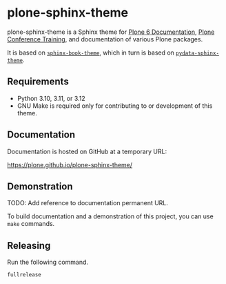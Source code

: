 # plone-sphinx-theme

plone-sphinx-theme is a Sphinx theme for [Plone 6 Documentation](https://6.docs.plone.org/), [Plone Conference Training](https://training.plone.org/), and documentation of various Plone packages.

It is based on [`sphinx-book-theme`](https://sphinx-book-theme.readthedocs.io/en/latest/), which in turn is based on [`pydata-sphinx-theme`](https://pydata-sphinx-theme.readthedocs.io/en/stable/).


## Requirements

-   Python 3.10, 3.11, or 3.12
-   GNU Make is required only for contributing to or development of this theme.


## Documentation

Documentation is hosted on GitHub at a temporary URL:

https://plone.github.io/plone-sphinx-theme/


## Demonstration

TODO: Add reference to documentation permanent URL.

To build documentation and a demonstration of this project, you can use `make` commands.


## Releasing

Run the following command.

```shell
fullrelease
```
